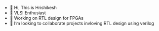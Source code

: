 - 👋 Hi, This is Hrishikesh
- 👀 VLSI Enthusiast
- 🌱 Working on RTL design for FPGAs
- 💞️ I’m looking to collaborate projects invloving RTL design using verilog

<!---
embedded-explorer/embedded-explorer is a ✨ special ✨ repository because its `README.md` (this file) appears on your GitHub profile.
You can click the Preview link to take a look at your changes.
--->
